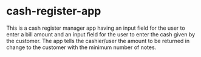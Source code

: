 # cash-register-app

This is a cash register manager app having an input field for the user to enter a bill amount and an input field for the user to enter the cash given by the customer.
The app tells the cashier/user the amount to be returned in change to the customer with the minimum number of notes.
 
